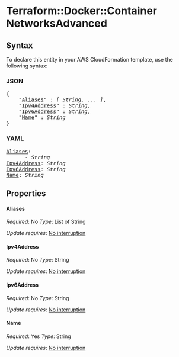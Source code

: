 # Terraform::Docker::Container NetworksAdvanced

## Syntax

To declare this entity in your AWS CloudFormation template, use the following syntax:

### JSON

<pre>
{
    "<a href="#aliases" title="Aliases">Aliases</a>" : <i>[ String, ... ]</i>,
    "<a href="#ipv4address" title="Ipv4Address">Ipv4Address</a>" : <i>String</i>,
    "<a href="#ipv6address" title="Ipv6Address">Ipv6Address</a>" : <i>String</i>,
    "<a href="#name" title="Name">Name</a>" : <i>String</i>
}
</pre>

### YAML

<pre>
<a href="#aliases" title="Aliases">Aliases</a>: <i>
      - String</i>
<a href="#ipv4address" title="Ipv4Address">Ipv4Address</a>: <i>String</i>
<a href="#ipv6address" title="Ipv6Address">Ipv6Address</a>: <i>String</i>
<a href="#name" title="Name">Name</a>: <i>String</i>
</pre>

## Properties

#### Aliases

_Required_: No
_Type_: List of String

_Update requires_: [No interruption](https://docs.aws.amazon.com/AWSCloudFormation/latest/UserGuide/using-cfn-updating-stacks-update-behaviors.html#update-no-interrupt)

#### Ipv4Address

_Required_: No
_Type_: String

_Update requires_: [No interruption](https://docs.aws.amazon.com/AWSCloudFormation/latest/UserGuide/using-cfn-updating-stacks-update-behaviors.html#update-no-interrupt)

#### Ipv6Address

_Required_: No
_Type_: String

_Update requires_: [No interruption](https://docs.aws.amazon.com/AWSCloudFormation/latest/UserGuide/using-cfn-updating-stacks-update-behaviors.html#update-no-interrupt)

#### Name

_Required_: Yes
_Type_: String

_Update requires_: [No interruption](https://docs.aws.amazon.com/AWSCloudFormation/latest/UserGuide/using-cfn-updating-stacks-update-behaviors.html#update-no-interrupt)

